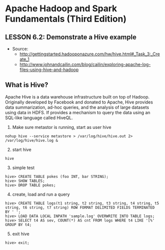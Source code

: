 # Apache Hadoop and Spark Fundamentals (Third Edition)

## LESSON 6.2: Demonstrate a Hive example

* Source:
  * http://gettingstarted.hadooponazure.com/hw/hive.html#_Task_3:_Create_1
  * http://www.johnandcailin.com/blog/cailin/exploring-apache-log-files-using-hive-and-hadoop

## What is Hive?
Apache Hive is a data warehouse infrastructure built on top of Hadoop.
Originally developed by Facebook and donated to Apache, Hive provides data
summarization, ad-hoc queries, and the analysis of large datasets using data
in HDFS. If provides a mechanism to query the data using
an SQL-like language called HiveQL.

1. Make sure metastor is running, start as user hive   

`nohup hive --service metastore > /var/log/hive/hive.out 2> /var/log/hive/hive.log &`

2. start hive  

`hive`

3. simple test   
```
hive> CREATE TABLE pokes (foo INT, bar STRING);
hive> SHOW TABLES;
hive> DROP TABLE pokes;
```

4. create, load and run a query   
```
hive> CREATE TABLE logs(t1 string, t2 string, t3 string, t4 string, t5 string, t6 string, t7 string) ROW FORMAT DELIMITED FIELDS TERMINATED BY ' ';
hive> LOAD DATA LOCAL INPATH 'sample.log' OVERWRITE INTO TABLE logs;
hive> SELECT t4 AS sev, COUNT(*) AS cnt FROM logs WHERE t4 LIKE '[%' GROUP BY t4;
```

5. exit hive  

`hive> exit;`

